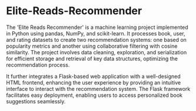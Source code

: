 # Elite-Reads-Recommender
The 'Elite Reads Recommender' is a machine learning project implemented in Python using pandas, NumPy, and scikit-learn. It processes book, user, and rating datasets to create two recommendation systems: one based on popularity metrics and another using collaborative filtering with cosine similarity. The project involves data cleaning, exploration, and serialization for efficient storage and retrieval of key data structures, optimizing the recommendation process.

It further integrates a Flask-based web application with a well-designed HTML frontend, enhancing the user experience by providing an intuitive interface to interact with the recommendation system. The Flask framework facilitates easy deployment, enabling users to access personalized book suggestions seamlessly.
